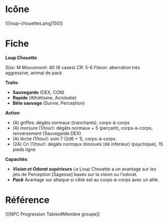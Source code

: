 # Icône
![[loup-chouettes.png|150]]

# Fiche
**Loup Chouette**

*Size*: M
*Mouvement*: 40 (8 cases)
*CR*: 5-6
*Flavor*: aberration très aggressive, animal de pack

**Traits**:
- **Sauvegarde** (DEX, CON)
- **Rapide** (Athlétisme, Acrobatie)
- **Bête sauvage** (Survie, Perception)

**Action**:
- (A) griffes: dégâts normaux (tranchants), corps-à-corps
- (A) morsure (1/tour): dégâts normaux + 5 (perçant), corps-à-corps, renversement (Sauvegarde DEX)
- (A) lèche (1/tour): soin 7 (2d6 + 1), corps-à-corps
- (2A) Cri (1/tour): dégàts normqux diminués (dé inférieur) (psychique), 15 pieds ligne

**Capacités**:
- _**Vision et Odorat supérieurs**_ Le Loup Chouette a un avantage sur les jets de Perception [Sagesse] basés sur la vision ou l'odorat.
- _**Pack**_ Avantage sur attaque si cible est au corps-à-corps avec un allié.


# Référence
![[NPC Progression Tables#Membre groupe]]

